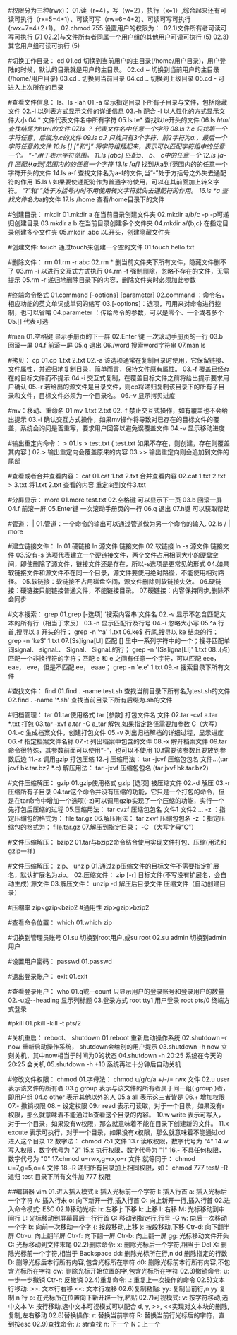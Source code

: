 #权限分为三种(rwx)：
01.读（r=4），写（w=2），执行（x=1）,综合起来还有可读可执行（rx=5=4+1）、可读可写（rw=6=4+2）、可读可写可执行(rwx=7=4+2+1)。
02.chmod 755 设置用户的权限为： 
02.1)文件所有者可读可写可执行 (7)
02.2)与文件所有者同属一个用户组的其他用户可读可执行 (5)
02.3)其它用户组可读可执行 (5) 

#切换工作目录： cd
01.cd    切换到当前用户的主目录(/home/用户目录)，用户登陆的时候，默认的目录就是用户的主目录。
02.cd ~  切换到当前用户的主目录(/home/用户目录)
03.cd .  切换到当前目录
04.cd .. 切换到上级目录
05.cd -  可进入上次所在的目录

#查看文件信息： ls、ls -lah
01.-a            显示指定目录下所有子目录与文件，包括隐藏文件
02.-l            以列表方式显示文件的详细信息
03.-h            配合 -l 以人性化的方式显示文件大小
04.*             文件代表文件名中所有字符
05.ls te*        查找以te开头的文件
06.ls *html      查找结尾为html的文件
07.ls ？         代表文件名中任意一个字符
08.ls ?.c        只找第一个字符任意，后缀为.c的文件
09.ls a.?        只找只有3个字符，前2字符为a.，最后一个字符任意的文件
10.ls [] [”和“]” 将字符组括起来，表示可以匹配字符组中的任意一个。 “-”用于表示字符范围。
11.ls [abc]      匹配a、 b、 c中的任意一个
12.ls [a-f]      匹配从a到f范围内的的任意一个字符
13.ls [af]*      找到从a到f范围内的的任意一个字符开头的文件
14.ls a-f        查找文件名为a-f的文件,当“-”处于方括号之外失去通配符的作用
15.ls \          如果要使通配符作为普通字符使用，可以在其前面加上转义字符。 “?”和“*”处于方括号内时不用使用转义字符就失去通配符的作用。
16.ls \*a        查找文件名为*a的文件
17.ls /home      查看/home目录下的文件

#创建目录： mkdir
01.mkdir a         在当前目录创建文件夹
02.mkdir a/b/c -p  -p可递归创建目录
03.mkdir a b       在当前目录创建多个文件夹
04.mkdir a/{b,c}   在指定目录创建多个文件夹
05.mkdir .abc      以.开头，创建隐藏文件夹

#创建文件: touch 通过touch来创建一个空的文件
01.touch hello.txt

#删除文件： rm
01.rm -r abc
02.rm *  删当前文件夹下所有文件，隐藏文件删不了
03.rm -i 以进行交互式方式执行
04.rm -f 强制删除，忽略不存在的文件，无需提示
05.rm -r 递归地删除目录下的内容，删除文件夹时必须加此参数

#终端命令格式
01.command [-options] [parameter]
02.command   ：命令名，相应功能的英文单词或单词的缩写
03.[-options]：选项，可用来对命令进行控制，也可以省略
04.parameter ：传给命令的参数，可以是零个、一个或者多个
05.[]          代表可选

#man
01.空格键  显示手册页的下一屏
02.Enter  键 一次滚动手册页的一行
03.b      回滚一屏
04.f      前滚一屏
05.q      退出
06./word  搜索word字符串
07.man ls

#拷贝： cp
01.cp 1.txt 2.txt
02.-a 该选项通常在复制目录时使用，它保留链接、文件属性，并递归地复制目录，简单而言，保持文件原有属性。
03.-f 覆盖已经存在的目标文件而不提示
04.-i 交互式复制，在覆盖目标文件之前将给出提示要求用户确认
05.-r 若给出的源文件是目录文件，则cp将递归复制该目录下的所有子目录和文件，目标文件必须为一个目录名。
06.-v 显示拷贝进度

#mv：移动、重命名
01.mv 1.txt 2.txt
02.-f 禁止交互式操作，如有覆盖也不会给出提示
03.-i 确认交互方式操作，如果mv操作将导致对已存在的目标文件的覆盖，系统会询问是否重写，要求用户回答以避免误覆盖文件
04.-v 显示移动进度

#输出重定向命令： >
01.ls > test.txt ( test.txt 如果不存在，则创建，存在则覆盖其内容 )
02.>   输出重定向会覆盖原来的内容
03.>>  输出重定向则会追加到文件的尾部

#查看或者合并查看内容： cat
01.cat 1.txt 2.txt          合并查看内容
02.cat 1.txt 2.txt > 3.txt  将1.txt 2.txt 查看的内容 重定向到文件3.txt

#分屏显示： more
01.more test.txt 
02.空格键   可以显示下一页
03.b       回滚一屏
04.f       前滚一屏
05.Enter键 一次滚动手册页的一行
06.q       退出
07.h键     可以获取帮助

#管道： |
01.管道：一个命令的输出可以通过管道做为另一个命令的输入.
02.ls / | more

#建立链接文件： ln
01.硬链接 ln 源文件 链接文件
02.软链接 ln -s 源文件 链接文件
03.没有-s 选项代表建立一个硬链接文件，两个文件占用相同大小的硬盘空间，即使删除了源文件，链接文件还是存在，所以-s选项是更常见的形式
04.如果软链接文件和源文件不在同一个目录，源文件要使用绝对路径，不能使用相对路径。
05.软链接：软链接不占用磁盘空间，源文件删除则软链接失效。
06.硬链接：硬链接只能链接普通文件，不能链接目录。
07.硬链接：内容保持同步,删除不会同步

#文本搜索： grep
01.grep [-选项] ‘搜索内容串’文件名
02.-v  显示不包含匹配文本的所有行（相当于求反）
03.-n  显示匹配行及行号
04.-i  忽略大小写
05.^a  行首,搜寻以 a 开头的行； grep -n '^a' 1.txt
06.ke$ 行尾,搜寻以 ke 结束的行； grep -n 'ke$' 1.txt
07.[Ss]igna[Ll] 匹配 [] 里中一系列字符中的一个；搜寻匹配单词signal、 signaL、 Signal、 SignaL的行； 
   grep -n '[Ss]igna[Ll]' 1.txt
08..(点)匹配一个非换行符的字符；匹配 e 和 e 之间有任意一个字符，可以匹配 eee， eae， eve，但是不匹配 ee， eaae； 
   grep -n 'e.e' 1.txt
09.-r  搜索目录下所有文件

#查找文件： find
01.find . -name test.sh 查找当前目录下所有名为test.sh的文件
02.find . -name '*.sh' 查找当前目录下所有后缀为.sh的文件

#归档管理： tar
01.tar使用格式 tar [参数] 打包文件名 文件
02.tar -cvf a.tar *.txt     打包
03.tar -xvf a.tar -C a_tar  解包,如果指定路径需要加参数 C（大写）
04.-c 生成档案文件，创建打包文件
05.-v 列出归档解档的详细过程，显示进度
06.-f 指定档案文件名称
07.-t 列出档案中包含的文件
08.-x 解开档案文件
09.tar命令很特殊，其参数前面可以使用“-”，也可以不使用
10.f需要该参数且要放到参数后边
11.-z 调用gzip 打包压缩
12.-j 压缩用法： tar -jcvf 压缩包包名 文件...(tar jcvf bk.tar.bz2 *.c)
      解压用法： tar -jxvf 压缩包包名 (tar jxvf bk.tar.bz2)

#文件压缩解压： gzip
01.gzip使用格式 gzip [选项] 被压缩文件
02.-d 解压
03.-r 压缩所有子目录
04.tar这个命令并没有压缩的功能，它只是一个打包的命令，但是在tar命令中增加一个选项(-z)可以调用gzip实现了一个压缩的功能，实行一个先打包后压缩的过程
05.压缩用法： tar cvzf 压缩包包名 文件1 文件2 ...
   -z ：指定压缩包的格式为： file.tar.gz
06.解压用法： tar zxvf 压缩包包名
   -z ：指定压缩包的格式为： file.tar.gz
07.解压到指定目录： -C （大写字母“C”） 

#文件压缩解压： bzip2
01.tar与bzip2命令结合使用实现文件打包、压缩(用法和gzip一样)

#文件压缩解压： zip、 unzip
01.通过zip压缩文件的目标文件不需要指定扩展名，默认扩展名为zip。
02.压缩文件： zip [-r] 目标文件(不写没有扩展名，会自动生成) 源文件
03.解压文件： unzip -d 解压后目录文件 压缩文件（自动创建目录）

#压缩率 zip<gzip<bzip2
#通用性 zip>gzip>bzip2

#查看命令位置： which
01.which zip

#切换到管理员账号
01.su       切换到root用户,或su root
02.su admin 切换到admin用户

#设置用户密码： passwd
01.passwd

#退出登录账户： exit
01.exit

#查看登录用户： who
01.q或--count 只显示用户的登录账号和登录用户的数量
02.-u或--heading 显示列标题
03.登录方式 
   root tty1  用户登录
   root pts/0 终端方式登录
   
#pkill 
01.pkill -kill -t pts/2

#关机重启： reboot、 shutdown
01.reboot 重新启动操作系统
02.shutdown –r now 重新启动操作系统， shutdown会给别的用户提示
03.shutdown -h now 立刻关机，其中now相当于时间为0的状态
04.shutdown -h 20:25 系统在今天的20:25 会关机
05.shutdown -h +10 系统再过十分钟后自动关机

#修改文件权限： chmod
01.字母法： chmod u/g/o/a +/-/= rwx 文件
02.u user 表示该文件的所有者
03.g group 表示与该文件的所有者属于同一组( group )者，即用户组
04.o other 表示其他以外的人
05.a all 表示这三者皆是
06.+ 增加权限
07.- 撤销权限
08.= 设定权限
09.r read   表示可读取，对于一个目录，如果没有r权限，那么就意味着不能通过ls查看这个目录的内容。
10.w write  表示可写入，对于一个目录，如果没有w权限，那么就意味着不能在目录下创建新的文件。
11.x excute 表示可执行，对于一个目录，如果没有x权限，那么就意味着不能通过cd进入这个目录
12.数字法： chmod 751 文件
13.r 读取权限，数字代号为 "4"
14.w 写入权限，数字代号为 "2"
15.x 执行权限，数字代号为 "1"
16.- 不具任何权限，数字代号为 "0"
17.chmod u=rwx,g=rx,o=r 文件 就等同于： chmod u=7,g=5,o=4 文件
18.-R 递归所有目录加上相同权限，如： chmod 777 test/ -R 递归 test 目录下所有文件加 777 权限

##编辑器 vim
01.进入插入模式
   i: 插入光标前一个字符
   I: 插入行首
   a: 插入光标后一个字符
   A: 插入行未
   o: 向下新开一行,插入行首
   O: 向上新开一行,插入行首
02.进入命令模式: ESC
02.1)移动光标:
    h: 左移
    j: 下移
    k: 上移
    l: 右移
    M: 光标移动到中间行
    L: 光标移动到屏幕最后一行行首
    G: 移动到指定行,行号 -G
    w: 向后一次移动一个字
    b: 向前一次移动一个字
    {: 按段移动,上移
    }: 按段移动,下移
    Ctr-d: 向下翻半屏
    Ctr-u: 向上翻半屏
    Ctr-f: 向下翻一屏
    Ctr-b: 向上翻一屏
    gg: 光标移动文件开头
    G: 光标移动到文件末尾
02.2)删除命令:
    x: 删除光标后一个字符,相当于 Del
    X: 删除光标前一个字符,相当于 Backspace
    dd: 删除光标所在行,n dd 删除指定的行数 D: 删除光标后本行所有内容,包含光标所在字符
    d0: 删除光标前本行所有内容,不包含光标所在字符
    dw: 删除光标开始位置的字,包含光标所在字符
02.3)撤销命令:
    u: 一步一步撤销
    Ctr-r: 反撤销
02.4)重复命令:
    .: 重复上一次操作的命令
02.5)文本行移动:
    >>: 文本行右移
    <<: 文本行左移
02.6)复制粘贴:
    yy: 复制当前行,n yy 复制 n 行
    p:  在光标所在位置向下新开辟一行,粘贴
02.7)可视模式:
    v: 按字符移动,选中文本
    V: 按行移动,选中文本可视模式可以配合 d, y, >>, <<实现对文本块的删除,复制,左右移动
02.8)替换操作:
    r: 替换当前字符
    R: 替换当前行光标后的字符，直到按esc
02.9)查找命令:
    /: str查找
    n: 下一个
    N：上一个






   
